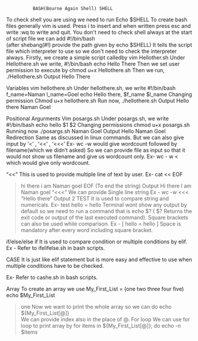               BASH(Bourne Again Shell) SHELL
To check shell you are using we need to run
   Echo $SHELL
To create bash files generally vim is used.
Press i to insert and when written press esc and write :wq to write and quit.
You don't need to check shell always at the start of script file we can add 
       #!/bin/bash  
(after shebang(#!) provide the path given by echo $SHELL) It tells the script file which interpreter to use so we don't need to check the interpreter always.
Firstly, we create a simple script calledby vim Hellother.sh 
Under Hellothere.sh we write,
  #!/bin/bash
  echo Hello There
Then we set user permission to execute by
chmod u+x Hellothere.sh 
Then we run, ./Hellothere.sh
Output 
Hello There


Variables 
 vim hellothere.sh
Under hellothere.sh, we write
 #!/bin/bash
f_name=Naman
l_name=Goel
echo Hello there, $f_name $l_name
Changing permission
Chmod u+x hellothere.sh 
Run now,
./hellothere.sh
Output 
Hello there Naman Goel


Positional Argurments 
Vim posargs.sh
Under posargs.sh, we write
#!/bin/bash
echo hello $1 $2
Changing permissions 
chmod u+x posargs.sh
Running now
./posargs.sh Naman Goel
Output
Hello Naman Goel
Redirection
Same as discussed in linux commands.
But we can also give input by ‘<’ , ‘<<’ , ‘<<<’ 
Ex- wc -w <filename> would give wordcount followed by filename(which we didn’t asked)
So we can provide file as input so that it would not show us filename and give us wordcount only.
Ex- wc - w < <filename> which would give only wordcount.


“<<” 
This is used to provide multiple line of text by user.
Ex- cat << EOF
>hi there
>i am
>Naman goel
>EOF (To end the string)
Output
Hi there
I am
Naman goel
“<<<” 
 We can provide Single line string
Ex - wc -w <<< “Hello there”
Output
 2 
TEST 
It is used to compare string and numericals.
Ex- test hello = hello
Terminal wont show any output by default so we need to run a command that is
echo $? ( $? Returns the exit code or output of the last executed command).
Square brackets can also be used while comparison.
Ex - [ hello = hello ]
Space is mandatory after every word including square bracket.


if/else/else if 
It is used to compare condition or multiple conditions by elif.
Ex - Refer to ifelifelse.sh in bash scripts.


CASE
It is just like elif statement but is more easy and effective to use when multiple conditions have to be checked.


Ex- Refer to cashe.sh in bash scripts.


Array 
To create an array we use
My_First_List = (one two three four five)
echo $My_First_List
> one
Now we want to print the whole array so we can do
echo ${My_First_List[@]}   
We can provide index also in the place of @. 
For loop 
We can use for loop to print array by
for items in ${My_First_List[@]}; do echo -n $items




